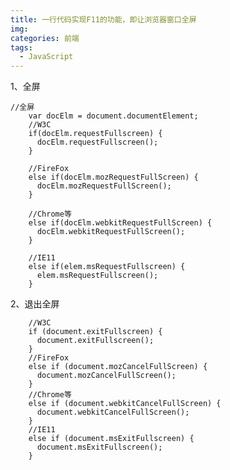 ```yaml
---
title: 一行代码实现F11的功能，即让浏览器窗口全屏
img: 
categories: 前端
tags:
  - JavaScript
---
```


<article>
		<div id="article_content" class="article_content clearfix csdn-tracking-statistics" data-pid="blog" data-mod="popu_307" data-dsm="post">
                    <div class="markdown_views">
                <p>1、全屏</p>



<pre class="prettyprint" name="code"><code class="hljs cs has-numbering"><span class="hljs-comment">//全屏</span>
    <span class="hljs-keyword">var</span> docElm = document.documentElement;
    <span class="hljs-comment">//W3C</span>
    <span class="hljs-keyword">if</span>(docElm.requestFullscreen) {
      docElm.requestFullscreen();
    }

    <span class="hljs-comment">//FireFox</span>
    <span class="hljs-keyword">else</span> <span class="hljs-keyword">if</span>(docElm.mozRequestFullScreen) {
      docElm.mozRequestFullScreen();
    }

    <span class="hljs-comment">//Chrome等</span>
    <span class="hljs-keyword">else</span> <span class="hljs-keyword">if</span>(docElm.webkitRequestFullScreen) {
      docElm.webkitRequestFullScreen();
    }

    <span class="hljs-comment">//IE11</span>
    <span class="hljs-keyword">else</span> <span class="hljs-keyword">if</span>(elem.msRequestFullscreen) {
      elem.msRequestFullscreen();
    }</code></pre>

<p>2、退出全屏</p>



<pre class="prettyprint" name="code"><code class="hljs coffeescript has-numbering">    <span class="hljs-regexp">//</span>W3C
    <span class="hljs-keyword">if</span> (<span class="hljs-built_in">document</span>.exitFullscreen) {
      <span class="hljs-built_in">document</span>.exitFullscreen();
    }
    <span class="hljs-regexp">//</span>FireFox
    <span class="hljs-keyword">else</span> <span class="hljs-keyword">if</span> (<span class="hljs-built_in">document</span>.mozCancelFullScreen) {
      <span class="hljs-built_in">document</span>.mozCancelFullScreen();
    }
    <span class="hljs-regexp">//</span>Chrome等
    <span class="hljs-keyword">else</span> <span class="hljs-keyword">if</span> (<span class="hljs-built_in">document</span>.webkitCancelFullScreen) {
      <span class="hljs-built_in">document</span>.webkitCancelFullScreen();
    }
    <span class="hljs-regexp">//</span>IE11
    <span class="hljs-keyword">else</span> <span class="hljs-keyword">if</span> (<span class="hljs-built_in">document</span>.msExitFullscreen) {
      <span class="hljs-built_in">document</span>.msExitFullscreen();
    }</code></pre>            </div>
</div>
</article>